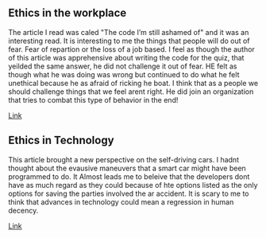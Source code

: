 ## Ethics in the workplace

The article I read was caled "The code I’m still ashamed of" and it was an interesting read. It is interesting to me the things that people will do
out of  fear. Fear of repartion or the loss of a job based. I feel as though the author of this article was apprehensive about writing the code for the quiz, 
that yeilded the same answer, he did not challenge it out of fear. HE felt as though what he was doing was wrong but continued to do what he felt unethical because 
he as afraid of ricking he boat. I think that as a people we should challenge things that we feel arent right. He did join an organization that tries to combat this type 
of behavior in the end!

[Link](https://www.freecodecamp.org/news/the-code-im-still-ashamed-of-e4c021dff55e/)


## Ethics in Technology 

This article brought a new perspective on the self-driving cars. I hadnt thought about the evausive maneuvers that a smart car might have been programmed to do. It
Almost leads me to beleive that the developers dont have as much regard as they could because of hte options listed as the only options for saving the parties involved 
the ar accident. It is scary to me to think that advances in technology could mean a regression in human decency. 

[Link](https://www.freep.com/story/money/cars/2017/11/21/self-driving-cars-ethics/804805001/)

